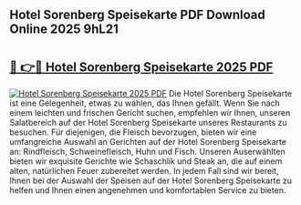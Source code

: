 ## Hotel Sorenberg Speisekarte PDF Download Online 2025 9hL21

# <h2><a href="http://gc8mzt3.nevu.top/?p=Hotel+Sorenberg+Speisekarte">🔗 👉🔴 Hotel Sorenberg Speisekarte 2025 PDF</a></h2>

[![Hotel Sorenberg Speisekarte 2025 PDF](https://i.imgur.com/dBaPXMq.png)](http://gc8mzt3.nevu.top/?p=Hotel+Sorenberg+Speisekarte)
Die Hotel Sorenberg Speisekarte ist eine Gelegenheit, etwas zu wählen, das Ihnen gefällt. Wenn Sie nach einem leichten und frischen Gericht suchen, empfehlen wir Ihnen, unseren Salatbereich auf der Hotel Sorenberg Speisekarte unseres Restaurants zu besuchen. Für diejenigen, die Fleisch bevorzugen, bieten wir eine umfangreiche Auswahl an Gerichten auf der Hotel Sorenberg Speisekarte an: Rindfleisch, Schweinefleisch, Huhn und Fisch. Unseren Auserwählten bieten wir exquisite Gerichte wie Schaschlik und Steak an, die auf einem alten, natürlichen Feuer zubereitet werden. In jedem Fall sind wir bereit, Ihnen bei der Auswahl der Speisen auf der Hotel Sorenberg Speisekarte zu helfen und Ihnen einen angenehmen und komfortablen Service zu bieten.
